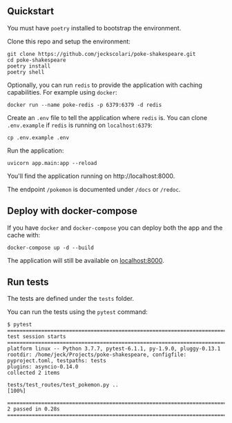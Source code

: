 ## Quickstart

You must have `poetry` installed to bootstrap the environment.

Clone this repo and setup the environment:

```
git clone https://github.com/jeckscolari/poke-shakespeare.git
cd poke-shakespeare
poetry install
poetry shell
```

Optionally, you can run `redis` to provide the application with caching capabilities. For example using `docker`:

```
docker run --name poke-redis -p 6379:6379 -d redis
```

Create an `.env` file to tell the application where `redis` is. You can clone `.env.example` if `redis` is running on `localhost:6379`:

```
cp .env.example .env
```

Run the application:

```
uvicorn app.main:app --reload
```

You'll find the application running on http://localhost:8000.

The endpoint `/pokemon` is documented under `/docs` or `/redoc`.

## Deploy with docker-compose

If you have `docker` and `docker-compose` you can deploy both the app and the cache with:

```
docker-compose up -d --build
```

The application will still be available on [localhost:8000](http://localhost:8000).

## Run tests

The tests are defined under the `tests` folder.

You can run the tests using the `pytest` command:

```
$ pytest
================================================================================ test session starts ================================================================================
platform linux -- Python 3.7.7, pytest-6.1.1, py-1.9.0, pluggy-0.13.1
rootdir: /home/jeck/Projects/poke-shakespeare, configfile: pyproject.toml, testpaths: tests
plugins: asyncio-0.14.0
collected 2 items

tests/test_routes/test_pokemon.py ..                                                                                                                                          [100%]

================================================================================= 2 passed in 0.28s =================================================================================
```
